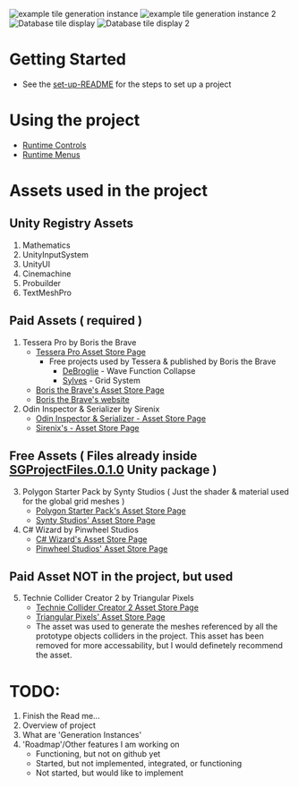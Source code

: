 
![example tile generation instance](https://github.com/SomeGuyEight/CaveGenerationSystem/assets/137923841/6633571d-3f3e-4184-b498-4b3253062898)
![example tile generation instance 2](https://github.com/SomeGuyEight/CaveGenerationSystem/assets/137923841/35a900e2-0c30-474e-8f11-0601792a92d2)
![Database tile display](https://github.com/SomeGuyEight/CaveGenerationSystem/assets/137923841/887c5e8e-416c-4539-8f03-f198a26d1057)
![Database tile display 2](https://github.com/SomeGuyEight/CaveGenerationSystem/assets/137923841/8aa0046e-afa8-4d0d-b68b-68262e4bedb7)

# Getting Started 
- See the [set-up-README](project/getting-started/set-up-README.md) for the steps to set up a project

# Using the project 
- [Runtime Controls](project/instructions/controls-README.md)
- [Runtime Menus](project/instructions/menus-README.md)

# Assets used in the project

## Unity Registry Assets
1. Mathematics
2. UnityInputSystem
3. UnityUI
4. Cinemachine
5. Probuilder
6. TextMeshPro

## Paid Assets ( required )
  1. Tessera Pro by Boris the Brave
      - [Tessera Pro Asset Store Page](https://assetstore.unity.com/packages/tools/level-design/tessera-pro-161077)
         - Free projects used by Tessera & published by Boris the Brave
            - [DeBroglie](boristhebrave.github.io/DeBroglie/) - Wave Function Collapse
            - [Sylves](https://github.com/BorisTheBrave/sylves) - Grid System
      - [Boris the Brave's Asset Store Page](https://assetstore.unity.com/publishers/44953)
      - [Boris the Brave's website](https://www.boristhebrave.com)
  2. Odin Inspector & Serializer by Sirenix
      - [Odin Inspector & Serializer - Asset Store Page](https://assetstore.unity.com/packages/tools/utilities/odin-inspector-and-serializer-89041)
      - [Sirenix's - Asset Store Page](https://assetstore.unity.com/publishers/3727)


## Free Assets ( Files already inside [SGProjectFiles.0.1.0](project/unity-packages/SGProjectFiles.0.1.0.unitypackage) Unity package )
  3. Polygon Starter Pack by Synty Studios ( Just the shader & material used for the global grid meshes )
      - [Polygon Starter Pack's Asset Store Page](https://assetstore.unity.com/packages/essentials/tutorial-projects/polygon-starter-pack-low-poly-3d-art-by-synty-156819)
      - [Synty Studios' Asset Store Page](https://assetstore.unity.com/publishers/5217)
  4. C# Wizard by Pinwheel Studios
      - [C# Wizard's Asset Store Page](https://assetstore.unity.com/packages/tools/utilities/csharp-wizard-104887)
      - [Pinwheel Studios' Asset Store Page](https://assetstore.unity.com/publishers/17305)

## Paid Asset NOT in the project, but used
  5. Technie Collider Creator 2 by Triangular Pixels
      - [Technie Collider Creator 2 Asset Store Page](https://assetstore.unity.com/packages/tools/physics/technie-collider-creator-2-217070)
      - [Triangular Pixels' Asset Store Page](https://assetstore.unity.com/publishers/19916)
      - The asset was used to generate the meshes referenced by all the prototype objects colliders in the project. This asset has been removed for more accessability, but I would definetely recommend the asset.
    


# TODO:
1. Finish the Read me...
2. Overview of project
3. What are 'Generation Instances'
5. 'Roadmap'/Other features I am working on
   - Functioning, but not on github yet
   - Started, but not implemented, integrated, or functioning
   - Not started, but would like to implement
    

